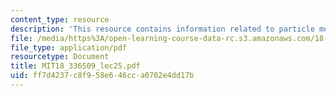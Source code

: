 ```yaml
---
content_type: resource
description: 'This resource contains information related to particle methods. '
file: /media/https%3A/open-learning-course-data-rc.s3.amazonaws.com/18-336-numerical-methods-for-partial-differential-equations-spring-2009/ff7d4237c8f958e646cca0702e4dd17b_MIT18_336S09_lec25.pdf
file_type: application/pdf
resourcetype: Document
title: MIT18_336S09_lec25.pdf
uid: ff7d4237-c8f9-58e6-46cc-a0702e4dd17b
---
```

